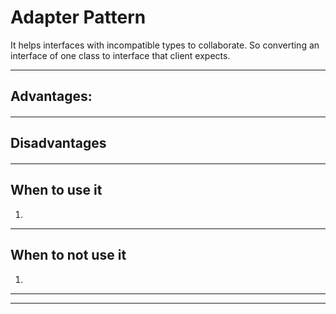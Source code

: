 # Adapter Pattern
It helps interfaces with incompatible types to collaborate.
So converting an interface of one class to interface that client expects.

***

## Advantages:

#### 

***

## Disadvantages

#### 

***

## When to use it
1. 

***

## When to not use it
1. 

***
***